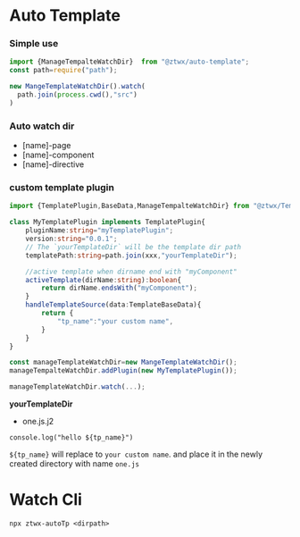 # Auto Template


### Simple use
```typescript
import {ManageTempalteWatchDir}  from "@ztwx/auto-template";
const path=require("path");

new MangeTemplateWatchDir().watch(
  path.join(process.cwd(),"src")
)
```

### Auto watch dir

- [name]-page
- [name]-component
- [name]-directive

### custom template plugin

```typescript
import {TemplatePlugin,BaseData,ManageTempalteWatchDir} from "@ztwx/TemplatePlugin";

class MyTemplatePlugin implements TemplatePlugin{
    pluginName:string="myTemplatePlugin";
    version:string="0.0.1";
    // The `yourTemplateDir` will be the template dir path
    templatePath:string=path.join(xxx,"yourTemplateDir");

    //active template when dirname end with "myComponent"
    activeTemplate(dirName:string):boolean{
        return dirName.endsWith("myComponent");
    }
    handleTemplateSource(data:TemplateBaseData){
        return {
            "tp_name":"your custom name",
        }
    }
}

const manageTemplateWatchDir=new MangeTemplateWatchDir();
manageTempalteWatchDir.addPlugin(new MyTemplatePlugin());

manageTemplateWatchDir.watch(...);

```
**yourTemplateDir**

- one.js.j2
```j2
console.log("hello ${tp_name}")
```
`${tp_name}` will replace to `your custom name`. and  place it in the newly created directory with name `one.js`


# Watch Cli

```
npx ztwx-autoTp <dirpath>
```
